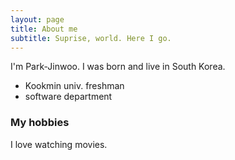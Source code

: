 ```yaml
---
layout: page
title: About me
subtitle: Suprise, world. Here I go.
---
```


<!-- My name is Inigo Montoya. I have the following qualities: -->

I'm Park-Jinwoo. I was born and live in South Korea.

- Kookmin univ. freshman
- software department


### My hobbies

I love watching movies.
